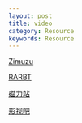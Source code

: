 ```yaml
---
layout: post
title: video
category: Resource
keywords: Resource
---
```


[Zimuzu](http://www.zimuzu.tv/)

[RARBT](http://www.rarbt.com/)

[磁力站](http://oabt004.com/home.html)

[影视吧](http://www.yingshib.cn/)